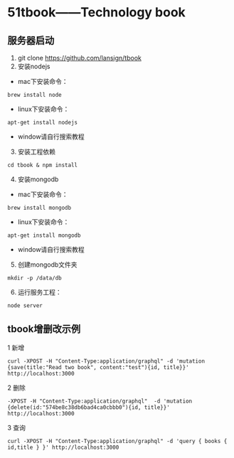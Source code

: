 # 51tbook——Technology book

## 服务器启动
1. git clone https://github.com/lansign/tbook
2. 安装nodejs
  * mac下安装命令：
  ```shell
  brew install node
  ```
  * linux下安装命令：
  ```shell
  apt-get install nodejs
  ```
  * window请自行搜索教程
3. 安装工程依赖

  ```shell
  cd tbook & npm install
  ```
4. 安装mongodb  
  * mac下安装命令：
  ```shell
  brew install mongodb
  ```
  * linux下安装命令：
  ```shell
  apt-get install mongodb
  ```
  * window请自行搜索教程
5. 创建mongodb文件夹

  ```shell
  mkdir -p /data/db
  ```
6. 运行服务工程：

  ```shell
  node server
  ```

## tbook增删改示例
1 新增
```shell
curl -XPOST -H "Content-Type:application/graphql" -d 'mutation {save(title:"Read two book", content:"test"){id, title}}' http://localhost:3000
```
2 删除
```shell
-XPOST -H "Content-Type:application/graphql"  -d 'mutation {delete(id:"574be8c38db6bad4ca0cbbb0"){id, title}}' http://localhost:3000
```
3 查询
```shell
curl -XPOST -H "Content-Type:application/graphql" -d 'query { books { id,title } }' http://localhost:3000
```

